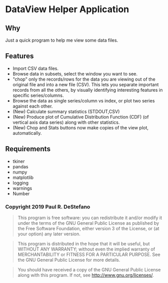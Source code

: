 # DataView Helper Application

Why
--------------
Just a quick program to help me view some data files.

Features
--------
- Import CSV data files.
- Browse data in subsets, select the window you want to see.
- "chop" only the records/rows for the data you are viewing out of the
  original file and into a new file (CSV).  This lets you separate important
  records from all the others, by visually identifying interesting features in
  specific series/columns.
- Browse the data as single series/column vs index, or plot two series against
  each other.
- (New) Calculate summary statistics (STDOUT,CSV)
- (New) Produce plot of Cumulative Distribution Function (CDF) (of vertical
  axis data series) along with other statistics.
- (New) Chop and Stats buttons now make copies of the view plot,
  automatically.

Requirements
-----------
- tkiner
- pandas
- numpy
- matplotlib
- logging
- warnings
- Number

### Copyright 2019 Paul R. DeStefano
>   This program is free software: you can redistribute it and/or modify
>   it under the terms of the GNU General Public License as published by
>   the Free Software Foundation, either version 3 of the License, or
>   (at your option) any later version.

>   This program is distributed in the hope that it will be useful,
>   but WITHOUT ANY WARRANTY; without even the implied warranty of
>   MERCHANTABILITY or FITNESS FOR A PARTICULAR PURPOSE.  See the
>   GNU General Public License for more details.

>   You should have received a copy of the GNU General Public License
>   along with this program.  If not, see <http://www.gnu.org/licenses/>.
